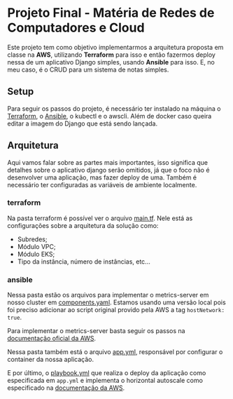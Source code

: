 # Projeto Final - Matéria de Redes de Computadores e Cloud

Este projeto tem como objetivo implementarmos a arquitetura proposta em classe na **AWS**, utilizando **Terraform** para isso e então fazermos deploy nessa de um aplicativo Django simples, usando **Ansible** para isso. E, no meu caso, é o CRUD para um sistema de notas simples.

## Setup

Para seguir os passos do projeto, é necessário ter instalado na máquina o [Terraform](https://www.terraform.io/), o [Ansible](https://www.ansible.com/), o kubectl e o awscli. Além de docker caso queira editar a imagem do Django que está sendo lançada.

## Arquitetura

Aqui vamos falar sobre as partes mais importantes, isso significa que detalhes sobre o aplicativo django serão omitidos, já que o foco não é desenvolver uma aplicação, mas fazer deploy de uma. Também é necessário ter configuradas as variáveis de ambiente localmente.

### terraform

Na pasta terraform é possível ver o arquivo [main.tf](https://raw.githubusercontent.com/cemmanuelsr/django-app-for-aws/master/terraform/main.tf). Nele está as configurações sobre a arquitetura da solução como:

- Subredes;
- Módulo VPC;
- Módulo EKS;
- Tipo da instância, número de instâncias, etc...


### ansible

Nessa pasta estão os arquivos para implementar o metrics-server em nosso cluster em [components.yaml](https://raw.githubusercontent.com/cemmanuelsr/django-app-for-aws/master/ansible/components.yaml). Estamos usando uma versão local pois foi preciso adicionar ao script original provido pela AWS a tag `hostNetwork: true`.

Para implementar o metrics-server basta seguir os passos na [documentação oficial da AWS](https://docs.aws.amazon.com/eks/latest/userguide/metrics-server.html).

Nessa pasta também está o arquivo [app.yml](https://raw.githubusercontent.com/cemmanuelsr/django-app-for-aws/master/ansible/app.yml), responsável por configurar o container da nossa aplicação.

E por último, o [playbook.yml](https://raw.githubusercontent.com/cemmanuelsr/django-app-for-aws/master/ansible/playbook.yml) que realiza o deploy da aplicação como especificada em `app.yml` e implementa o horizontal autoscale como especificado na [documentação da AWS](https://docs.aws.amazon.com/eks/latest/userguide/horizontal-pod-autoscaler.html).
